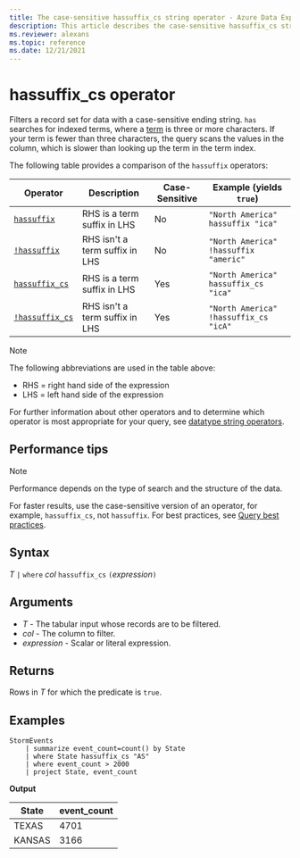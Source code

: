 ```yaml
---
title: The case-sensitive hassuffix_cs string operator - Azure Data Explorer
description: This article describes the case-sensitive hassuffix_cs string operator in Azure Data Explorer.
ms.reviewer: alexans
ms.topic: reference
ms.date: 12/21/2021
---
```

# hassuffix_cs operator

Filters a record set for data with a case-sensitive ending string. `has` searches for indexed terms, where a [term](datatypes-string-operators.md#what-is-a-term) is three or more characters. If your term is fewer than three characters, the query scans the values in the column, which is slower than looking up the term in the term index.

The following table provides a comparison of the `hassuffix` operators:

|Operator   |Description   |Case-Sensitive  |Example (yields `true`)  |
|-----------|--------------|----------------|-------------------------|
|[`hassuffix`](hassuffix-operator.md) |RHS is a term suffix in LHS |No |`"North America" hassuffix "ica"`|
|[`!hassuffix`](not-hassuffix-operator.md) |RHS isn't a term suffix in LHS |No |`"North America" !hassuffix "americ"`|
|[`hassuffix_cs`](hassuffix-cs-operator.md)  |RHS is a term suffix in LHS |Yes |`"North America" hassuffix_cs "ica"`|
|[`!hassuffix_cs`](not-hassuffix-cs-operator.md) |RHS isn't a term suffix in LHS |Yes |`"North America" !hassuffix_cs "icA"`|

> [!NOTE]
> The following abbreviations are used in the table above:
>
> * RHS = right hand side of the expression
> * LHS = left hand side of the expression

For further information about other operators and to determine which operator is most appropriate for your query, see [datatype string operators](datatypes-string-operators.md). 

## Performance tips

> [!NOTE]
> Performance depends on the type of search and the structure of the data.

For faster results, use the case-sensitive version of an operator, for example, `hassuffix_cs`, not `hassuffix`. For best practices, see [Query best practices](best-practices.md).

## Syntax

*T* `|` `where` *col* `hassuffix_cs` `(`*expression*`)`   

## Arguments

* *T* - The tabular input whose records are to be filtered.
* *col* - The column to filter.
* *expression* - Scalar or literal expression.

## Returns

Rows in *T* for which the predicate is `true`.

## Examples  

<!-- csl: https://help.kusto.windows.net/Samples -->
```kusto
StormEvents
    | summarize event_count=count() by State
    | where State hassuffix_cs "AS"
    | where event_count > 2000
    | project State, event_count
```

**Output**

|State|event_count|
|-----|-----------|
|TEXAS|4701|
|KANSAS|3166|
